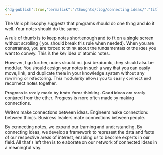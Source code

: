 ```yaml
---
{"dg-publish":true,"permalink":"/thoughts/blog/connecting-ideas/","title":"Connecting Ideas","created":"2025-08-26T19:46:54.838+01:00","updated":"2025-08-30T09:46:58.811+01:00"}
---
```


The Unix philosophy suggests that programs should do one thing and do it well. Your notes should do the same.

A rule of thumb is to keep notes short enough and to fit on a single screen without scrolling ( you should break this rule when needed). When you are constrained, you are forced to think about the fundamentals of the idea you want to convey. This is the key idea of atomic notes.

However, I go further, notes should not just be atomic, they should also be modular. You should design your notes in such a way that you can easily move, link, and duplicate them in your knowledge system without any rewriting or refactoring. This modularity allows you to easily connect and reconnect notes together.

Progress is rarely made by brute-force thinking. Good ideas are rarely conjured from the ether. Progress is more often made by making connections.

Writers make connections between ideas. Engineers make connections between things. Business leaders make connections between people.

By connecting notes, we expand our learning and understanding. By connecting ideas, we develop a framework to represent the data and facts of our respective areas of interest, enabling us to become experts in our field. All that's left then is to elaborate on our network of connected ideas in a meaningful way.